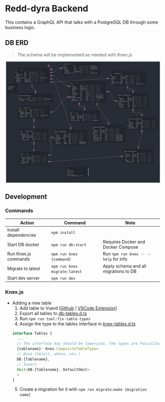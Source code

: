 # Redd-dyra Backend
This contains a GraphQL API that talks with a PostgreSQL DB through some business logic.

## DB ERD
> The schema will be implemented as needed with Knex.js

![DB-ERD](./assets/db-erd.png)

## Development
### Commands
| Action | Command | Note |
|-|-|-|
| Install dependencies | `npm install` | |
| Start DB docker | `npm run db:start` | Requires Docker and Docker Compose |
| Run Knex.js commands | `npm run knex {command}` | Run `npm run knex -- --help` for info |
| Migrate to latest | `npm run knex migrate:latest` | Apply schema and all migrations to DB |
| Start dev server | `npm run dev` | |

### Knex.js
- Adding a new table
  1. Add table to Vuerd [[Github](https://github.com/vuerd/vuerd/) | [VSCode Extension](https://marketplace.visualstudio.com/items?itemName=dineug.vuerd-vscode)]
  2. Export all tables to [db-tables.d.ts](backend/src/db/db-tables.d.ts)
  3. Run `npm run tool:fix-table-types`
  4. Assign the type to the tables interface in [knex-tables.d.ts](backend/src/db/knex-tables.d.ts)
    ```ts
    interface Tables {
      ...
      // The interface key should be lowercase, the types are PascalCase
      {tablename}: Knex.CompositeTableType<
      // Base (Select, where, etc.)
      DB.{Tablename},
      // Insert
      Omit<DB.{Tablename}, DefaultOmit>
      >
    }
    ```
  5. Create a migration for it with `npm run migrate:make {migration name}`
